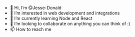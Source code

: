 - 👋 Hi, I’m @Jesse-Donald
- 👀 I’m interested in web development and integrations
- 🌱 I’m currently learning Node and React
- 💞️ I’m looking to collaborate on anything you can think of :)
- 📫 How to reach me 
